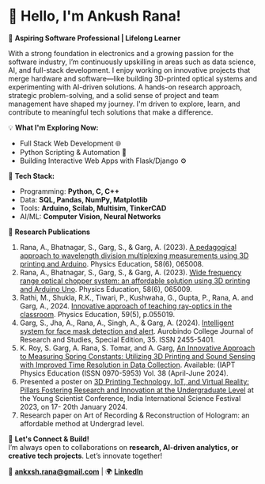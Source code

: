 # 👋 Hello, I'm Ankush Rana!  

🚀 **Aspiring Software Professional | Lifelong Learner**

With a strong foundation in electronics and a growing passion for the software industry, I’m continuously upskilling in areas such as data science, AI, and full-stack development. I enjoy working on innovative projects that merge hardware and software—like building 3D-printed optical systems and experimenting with AI-driven solutions. A hands-on research approach, strategic problem-solving, and a solid sense of project and team management have shaped my journey. I'm driven to explore, learn, and contribute to meaningful tech solutions that make a difference.

💡 **What I'm Exploring Now:**  
- Full Stack Web Development 🌐  
- Python Scripting & Automation 🐍  
- Building Interactive Web Apps with Flask/Django ⚙️

🔧 **Tech Stack:**  
- Programming: **Python, C, C++**  
- Data: **SQL, Pandas, NumPy, Matplotlib**  
- Tools: **Arduino, Scilab, Multisim, TinkerCAD**  
- AI/ML: **Computer Vision, Neural Networks**  

🔬 **Research Publications**  
1. Rana, A., Bhatnagar, S., Garg, S., & Garg, A. (2023). [A pedagogical approach to wavelength division multiplexing measurements using 3D printing and Arduino](https://iopscience.iop.org/article/10.1088/1361-6552/acf109). Physics Education, 58(6), 065008.
2. Rana, A., Bhatnagar, S., Garg, S., & Garg, A. (2023). [Wide frequency range optical chopper system: an affordable solution using 3D printing and Arduino Uno](https://iopscience.iop.org/article/10.1088/1361-6552/acf083). Physics Education, 58(6), 065009.
3. Rathi, M., Shukla, R.K., Tiwari, P., Kushwaha, G., Gupta, P., Rana, A. and Garg, A., 2024. [Innovative approach of teaching ray-optics in the classroom](https://iopscience.iop.org/article/10.1088/1361-6552/ad6969). Physics Education, 59(5), p.055019.
4. Garg, S., Jha, A., Rana, A., Singh, A., & Garg, A. (2024). [Intelligent system for face mask detection and alert](https://www.researchgate.net/publication/388647497_Intelligent_system_for_face_mask_detection_and_alert#:~:text=The%20study%20addresses%20the%20critical,ML). Aurobindo College Journal of Research and Studies, Special Edition, 35. ISSN 2455-5401.
5. K. Roy, S. Garg, A. Rana, S. Tomar, and A. Garg, [An Innovative Approach to Measuring Spring Constants: Utilizing 3D Printing and Sound Sensing with Improved Time Resolution in Data Collection](https://www.researchgate.net/publication/394160828_An_Innovative_Approach_to_Measuring_Spring_Constants_Utilizing_3D_Printing_and_Sound_Sensing_with_Improved_Time_Resolution_in_Data_Collection). Available: (IAPT Physics Education (ISSN 0970-5953) Vol. 38 (April-June 2024).
6. Presented a poster on [3D Printing Technology, IoT, and Virtual Reality: Pillars Fostering Research and Innovation at the Undergraduate Level](https://www.researchgate.net/publication/388833834_3D_Printing_Technology_IoT_and_Virtual_Reality_Pillars_Fostering_Research_and_Innovation_at_the_undergraduate_level) at the Young Scientist Conference, India International Science Festival 2023, on 17- 20th January 2024.
7. Research paper on Art of Recording & Reconstruction of Hologram: an affordable method at Undergrad level.

🌟 **Let's Connect & Build!**  
I’m always open to collaborations on **research, AI-driven analytics, or creative tech projects**. Let’s innovate together!  

📩 **ankxsh.rana@gmail.com** | 🌍 **[LinkedIn](https://www.linkedin.com/in/ankushrana2001/)**  
